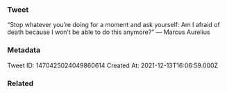 ### Tweet
“Stop whatever you’re doing for a moment and ask yourself: Am I afraid of death because I won’t be able to do this anymore?” — Marcus Aurelius

### Metadata
Tweet ID: 1470425024049860614
Created At: 2021-12-13T16:06:59.000Z

### Related

